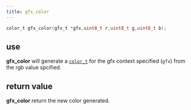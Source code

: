 ```yaml
---
title: gfx_color
---
```

```c
color_t gfx_color(gfx_t *gfx,uint8_t r,uint8_t g,uint8_t b);
```

## use
**gfx_color** will generate a [`color_t`](color_t) for the gfx context specified (`gfx`) from the rgb value spcified.  

## return value
**gfx_color** return the new color generated.

